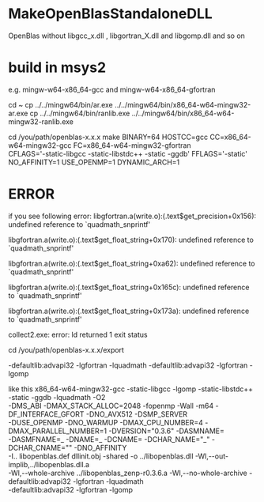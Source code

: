 # MakeOpenBlasStandaloneDLL
OpenBlas without libgcc_x.dll , libgortran_X.dll and libgomp.dll and so on


# build in msys2

e.g.  mingw-w64-x86_64-gcc and mingw-w64-x86_64-gfortran

cd ~
cp ../../mingw64/bin/ar.exe ../../mingw64/bin/x86_64-w64-mingw32-ar.exe
cp ../../mingw64/bin/ranlib.exe ../../mingw64/bin/x86_64-w64-mingw32-ranlib.exe

cd /you/path/openblas-x.x.x
make BINARY=64 HOSTCC=gcc CC=x86_64-w64-mingw32-gcc FC=x86_64-w64-mingw32-gfortran \
CFLAGS='-static-libgcc -static-libstdc++ -static -ggdb' FFLAGS='-static' \
NO_AFFINITY=1 USE_OPENMP=1 DYNAMIC_ARCH=1

# ERROR
if you see following error:
libgfortran.a(write.o):(.text$get_precision+0x156): undefined reference to `quadmath_snprintf'

libgfortran.a(write.o):(.text$get_float_string+0x170): undefined reference to `quadmath_snprintf'

libgfortran.a(write.o):(.text$get_float_string+0xa62): undefined reference to `quadmath_snprintf'

libgfortran.a(write.o):(.text$get_float_string+0x165c): undefined reference to `quadmath_snprintf'

libgfortran.a(write.o):(.text$get_float_string+0x173a): undefined reference to `quadmath_snprintf'

collect2.exe: error: ld returned 1 exit status

cd /you/path/openblas-x.x.x/export


-defaultlib:advapi32 -lgfortran -lquadmath -defaultlib:advapi32 -lgfortran -lgomp

like this
x86_64-w64-mingw32-gcc -static-libgcc -lgomp -static-libstdc++ -static -ggdb -lquadmath -O2 \
-DMS_ABI -DMAX_STACK_ALLOC=2048 -fopenmp -Wall -m64 -DF_INTERFACE_GFORT -DNO_AVX512 -DSMP_SERVER \
-DUSE_OPENMP -DNO_WARMUP -DMAX_CPU_NUMBER=4 -DMAX_PARALLEL_NUMBER=1 -DVERSION=\"0.3.6\" -DASMNAME= \
-DASMFNAME=_ -DNAME=_ -DCNAME= -DCHAR_NAME=\"_\" -DCHAR_CNAME=\"\" -DNO_AFFINITY \
-I..  libopenblas.def dllinit.obj -shared -o ../libopenblas.dll -Wl,--out-implib,../libopenblas.dll.a \
-Wl,--whole-archive ../libopenblas_zenp-r0.3.6.a -Wl,--no-whole-archive  -defaultlib:advapi32 -lgfortran -lquadmath \
-defaultlib:advapi32 -lgfortran -lgomp
